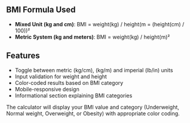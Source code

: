 ## BMI Formula Used
- **Mixed Unit (kg and cm)**: BMI = weight(kg) / height(m = (height(cm) / 100))²
- **Metric System (kg and meters)**: BMI = weight(kg) / height(m)²

## Features
- Toggle between metric (kg/cm), (kg/m) and imperial (lb/in) units
- Input validation for weight and height
- Color-coded results based on BMI category
- Mobile-responsive design
- Informational section explaining BMI categories

The calculator will display your BMI value and category (Underweight, Normal weight, Overweight, or Obesity) with appropriate color coding.